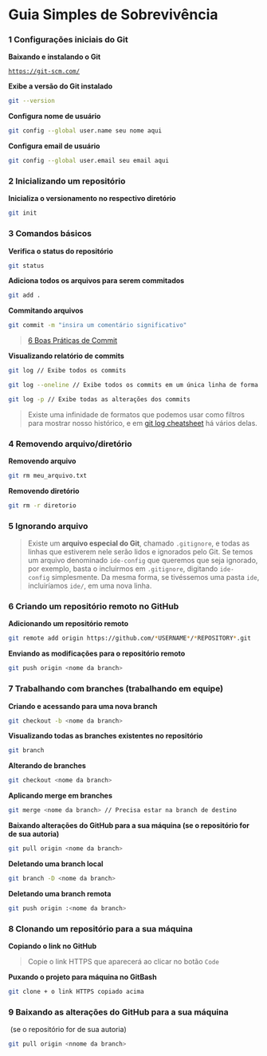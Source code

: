 # Guia Simples de Sobrevivência

### **1 Configurações iniciais do Git**

**Baixando e instalando o Git**

[`https://git-scm.com/`](https://git-scm.com/)

**Exibe a versão do Git instalado**

```bash
git --version
```

**Configura nome de usuário**

```bash
git config --global user.name seu nome aqui
```

**Configura email de usuário**

```bash
git config --global user.email seu email aqui
```

### **2 Inicializando um repositório**

**Inicializa o versionamento no respectivo diretório**

```bash
git init
```

### **3 Comandos básicos**

**Verifica o status do repositório**

```bash
git status
```

**Adiciona todos os arquivos para serem commitados**

```bash
git add .
```

**Commitando arquivos**

```bash
git commit -m "insira um comentário significativo"
```

> [6 Boas Práticas de Commit](https://blog.locaweb.com.br/temas/codigo-aberto/6-boas-praticas-de-git/)
> 

**Visualizando relatório de commits**

```bash
git log // Exibe todos os commits

git log --oneline // Exibe todos os commits em um única linha de forma reduzida

git log -p // Exibe todas as alterações dos commits
```

> Existe uma infinidade de formatos que podemos usar como filtros para mostrar nosso histórico, e em [git log cheatsheet](http://devhints.io/git-log) há vários delas.

### 4 Removendo arquivo/diretório

**Removendo arquivo**

```bash
git rm meu_arquivo.txt
```

**Removendo diretório**

```bash
git rm -r diretorio
```

### 5 Ignorando arquivo

> Existe um **arquivo especial do Git**, chamado `.gitignore`, e todas as linhas que estiverem nele serão lidos e ignorados pelo Git. Se temos um arquivo denominado `ide-config` que queremos que seja ignorado, por exemplo, basta o incluirmos em `.gitignore`, digitando `ide-config` simplesmente. Da mesma forma, se tivéssemos uma pasta `ide`, incluiríamos `ide/`, em uma nova linha.

### 6 Criando um repositório remoto no GitHub

**Adicionando um repositório remoto**

```bash
git remote add origin https://github.com/*USERNAME*/*REPOSITORY*.git
```

**Enviando as modificações para o repositório remoto**

```bash
git push origin <nome da branch>
```

### 7 **Trabalhando com branches (trabalhando em equipe)**

**Criando e acessando para uma nova branch**

```bash
git checkout -b <nome da branch>
```

**Visualizando todas as branches existentes no repositório**

```bash
git branch
```

**Alterando de branches**

```bash
git checkout <nome da branch>
```

**Aplicando merge em branches**

```bash
git merge <nome da branch> // Precisa estar na branch de destino
```

**Baixando alterações do GitHub para a sua máquina (se o repositório for de sua autoria)**

```bash
git pull origin <nome da branch>
```

**Deletando uma branch local**

```bash
git branch -D <nome da branch>
```

**Deletando uma branch remota**

```bash
git push origin :<nome da branch>
```

### 8 Clonando um repositório para a sua máquina

**Copiando o link no GitHub**

> Copie o link HTTPS que aparecerá ao clicar no botão `Code`


**Puxando o projeto para máquina no GitBash**

```bash
git clone + o link HTTPS copiado acima
```

### **9 Baixando as alterações do GitHub para a sua máquina**
 (se o repositório for de sua autoria)

```bash
git pull origin <nnome da branch>
```